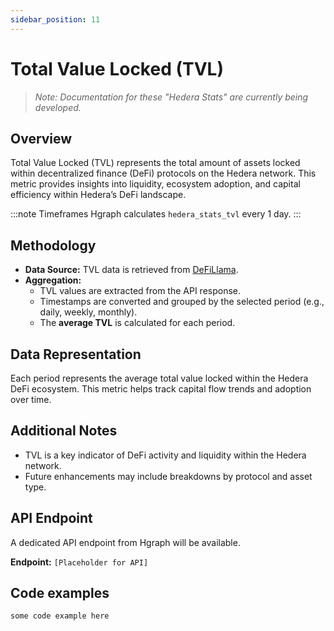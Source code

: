 ```yaml
---
sidebar_position: 11
---
```


# Total Value Locked (TVL)

> *Note: Documentation for these "Hedera Stats" are currently being developed.*

## Overview
Total Value Locked (TVL) represents the total amount of assets locked within decentralized finance (DeFi) protocols on the Hedera network. This metric provides insights into liquidity, ecosystem adoption, and capital efficiency within Hedera’s DeFi landscape.

:::note Timeframes
Hgraph calculates `hedera_stats_tvl` every 1 day.
:::

## Methodology
- **Data Source:** TVL data is retrieved from [DeFiLlama](https://api.llama.fi/v2/historicalChainTvl/Hedera).
- **Aggregation:**
  - TVL values are extracted from the API response.
  - Timestamps are converted and grouped by the selected period (e.g., daily, weekly, monthly).
  - The **average TVL** is calculated for each period.

## Data Representation
Each period represents the average total value locked within the Hedera DeFi ecosystem. This metric helps track capital flow trends and adoption over time.

## Additional Notes
- TVL is a key indicator of DeFi activity and liquidity within the Hedera network.
- Future enhancements may include breakdowns by protocol and asset type.

## API Endpoint
A dedicated API endpoint from Hgraph will be available.

**Endpoint:** `[Placeholder for API]`

## Code examples

```
some code example here
```
